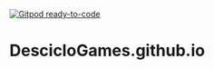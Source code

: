 [![Gitpod ready-to-code](https://img.shields.io/badge/Gitpod-ready--to--code-blue?logo=gitpod)](https://gitpod.io/#https://github.com/DescicloGames/DescicloGames.github.io)

# DescicloGames.github.io